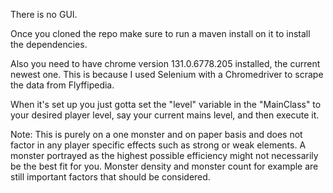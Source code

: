 There is no GUI.

Once you cloned the repo make sure to run a maven install on it to install the dependencies.

Also you need to have chrome version 131.0.6778.205 installed, the current newest one.
This is because I used Selenium with a Chromedriver to scrape the data from Flyffipedia.

When it's set up you just gotta set the "level" variable in the "MainClass" to your desired player level, say your current mains level, and then execute it.


Note: This is purely on a one monster and on paper basis and does not factor in any player specific effects such as strong or weak elements.
A monster portrayed as the highest possible efficiency might not necessarily be the best fit for you.
Monster density and monster count for example are still important factors that should be considered.
